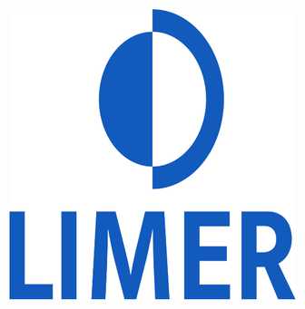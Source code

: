 
<div align="center">
    <picture>
        <source media="(prefers-color-scheme: dark)"  srcset="https://raw.githubusercontent.com/Limer-Software/.github/main/profile/Limer-dark.svg">
        <source media="(prefers-color-scheme: white)"  srcset="https://raw.githubusercontent.com/Limer-Software/.github/main/profile/Limer.svg">
        <img width="528" height="512" alt="Limer Logo." src="https://raw.githubusercontent.com/Limer-Software/.github/main/profile/Limer.svg">
    </picture>
</div>
